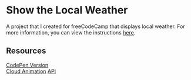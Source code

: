 # Show the Local Weather
A project that I created for freeCodeCamp that displays local weather. For more information, you can view the instructions [here](https://www.freecodecamp.org/learn/coding-interview-prep/take-home-projects/show-the-local-weather).

## Resources
[CodePen Version](https://codepen.io/lchap701/full/vYxqLMy)\
[Cloud Animation](https://codepen.io/Mark_Bowley/pen/xEbuI)
[API](https://weather-proxy.freecodecamp.rocks/)
